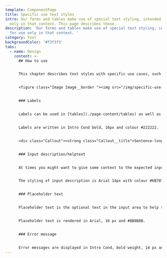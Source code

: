 ```yaml
---
template: ComponentPage
title: Specific use text styles
intro: Our forms and tables make use of special text styling, intended for use
  only in that context. This page describes those.
description: 'Our forms and tables make use of special text styling, intended
  for use only in that context. '
category: Text
backgroundColor: '#f3f3f3'
tabs:
  - name: Design
    content: >-
      ## How to use


      This chapter describes text styles with specific use cases, such as in forms and tables. Below is which you can see the different types of text styles used in forms and the relation to each other and other form elements.


      <figure class="Image Image__border "><img src="/img/specific-use-text-styles.png" srcset="/img/specific-use-text-styles.png 2x" alt="Image exemplifying different text styles used in forms and how they relate to each other"><figcaption><div class="Image__caption">Different text styles used in forms and how they relate to each other</div></figcaption></figure>


      ### Labels


      Labels can be used in [tables](./page-content/tables) as well as [forms](./forms). In tables they are used as a headings for columns, and in forms they help help the user know what to enter in the adjacent form element (please see [form element grouping ](/patterns/form-patterns/form-element-grouping)for a thorough explanation). Labels should not be used for anything except this.


      Labels are written in Intro Cond bold, 16px and colour #222222.


      <div class="Callout"><strong class="Callout__title">Sentence-long questions </strong><p class="Callout__text">In some forms (like KYC and "Hälsodeklaration") we need to ask questions in sentence form rather than short and snappy labels. In those cases the boldness of the labels might reduce readability over time, so we recommend using Arial 16 px normal weight in those cases instead.</p></div>


      ### Input description/helptext


      At times you might want to give some context to the expected input or provide information on GDPR-compliance of the data provided by the user. Then input description/helptext/meta (same thing, many names) is your friend - read more about how to use it in [form element grouping](/patterns/form-patterns/form-element-grouping).


      The styling of input description is Arial 14px with colour #6B7070.


      ### Placeholder text


      Placeholder text is the optional text in the input area to help the user see the expected format. Again, the detailed description can be found on the [form element grouping](/patterns/form-patterns/form-element-grouping)-page.


      Placeholder text is rendered in Arial, 16 px and #8B8B8B.


      ### Error message


      Error messages are displayed in Intro Cond, bold weight, 14 px and #E30613.
---
```


